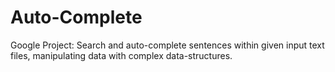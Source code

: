 # Auto-Complete
Google Project: Search and auto-complete sentences within given input text files, manipulating data with complex data-structures.
